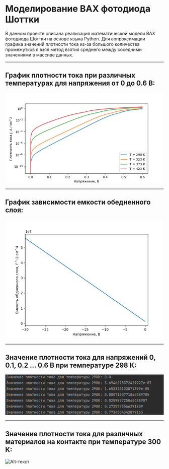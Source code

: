# Моделирование ВАХ фотодиода Шоттки
В данном проекте описана реализация математической модели ВАХ фотодиода Шоттки на основе языка Python. Для аппроксимации графика значений плотности тока из-за большого количества промежутков я взял метод взятия среднего между соседними значениями в массиве данных.
_____
## График плотности тока при различных температурах для напряжения от 0 до 0.6 В:
![Alt-текст](https://github.com/AndreyAgeev111/modelling/blob/master/res/VAC.png "ВАХ")
_____
## График зависимости емкости обедненного слоя:
![Alt-текст](https://github.com/AndreyAgeev111/modelling/blob/master/res/capasity.png "Емкость")
_____
## Значение плотности тока для напряжений 0, 0.1, 0.2 ... 0.6 В при температуре 298 К:
![Alt-текст](https://github.com/AndreyAgeev111/modelling/blob/master/res/data.png "Данные")
_____
## Значение плотности тока для различных материалов на контакте при температуре 300 К:
![Alt-текст](https://github.com/AndreyAgeev111/modelling/blob/master/res/VAС_with_metal_1.png "ВАХ с металлами")
